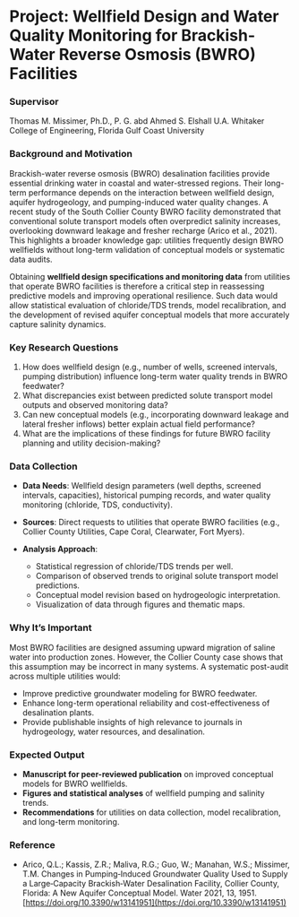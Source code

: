 # Project: Wellfield Design and Water Quality Monitoring for Brackish-Water Reverse Osmosis (BWRO) Facilities

### Supervisor
Thomas M. Missimer, Ph.D., P. G. abd  Ahmed S. Elshall
U.A. Whitaker College of Engineering, Florida Gulf Coast University

### Background and Motivation

Brackish-water reverse osmosis (BWRO) desalination facilities provide essential drinking water in coastal and water-stressed regions. Their long-term performance depends on the interaction between wellfield design, aquifer hydrogeology, and pumping-induced water quality changes. A recent study of the South Collier County BWRO facility demonstrated that conventional solute transport models often overpredict salinity increases, overlooking downward leakage and fresher recharge (Arico et al., 2021). This highlights a broader knowledge gap: utilities frequently design BWRO wellfields without long-term validation of conceptual models or systematic data audits.

Obtaining **wellfield design specifications and monitoring data** from utilities that operate BWRO facilities is therefore a critical step in reassessing predictive models and improving operational resilience. Such data would allow statistical evaluation of chloride/TDS trends, model recalibration, and the development of revised aquifer conceptual models that more accurately capture salinity dynamics.

### Key Research Questions

1. How does wellfield design (e.g., number of wells, screened intervals, pumping distribution) influence long-term water quality trends in BWRO feedwater?
2. What discrepancies exist between predicted solute transport model outputs and observed monitoring data?
3. Can new conceptual models (e.g., incorporating downward leakage and lateral fresher inflows) better explain actual field performance?
4. What are the implications of these findings for future BWRO facility planning and utility decision-making?

### Data Collection

* **Data Needs**: Wellfield design parameters (well depths, screened intervals, capacities), historical pumping records, and water quality monitoring (chloride, TDS, conductivity).
* **Sources**: Direct requests to utilities that operate BWRO facilities (e.g., Collier County Utilities, Cape Coral, Clearwater, Fort Myers).
* **Analysis Approach**:

  * Statistical regression of chloride/TDS trends per well.
  * Comparison of observed trends to original solute transport model predictions.
  * Conceptual model revision based on hydrogeologic interpretation.
  * Visualization of data through figures and thematic maps.

### Why It’s Important

Most BWRO facilities are designed assuming upward migration of saline water into production zones. However, the Collier County case shows that this assumption may be incorrect in many systems. A systematic post-audit across multiple utilities would:

* Improve predictive groundwater modeling for BWRO feedwater.
* Enhance long-term operational reliability and cost-effectiveness of desalination plants.
* Provide publishable insights of high relevance to journals in hydrogeology, water resources, and desalination.

### Expected Output

* **Manuscript for peer-reviewed publication** on improved conceptual models for BWRO wellfields.
* **Figures and statistical analyses** of wellfield pumping and salinity trends.
* **Recommendations** for utilities on data collection, model recalibration, and long-term monitoring.

### Reference
- Arico, Q.L.; Kassis, Z.R.; Maliva, R.G.; Guo, W.; Manahan, W.S.; Missimer, T.M. Changes in Pumping‐Induced Groundwater Quality Used to Supply a Large‐Capacity Brackish‐Water Desalination Facility, Collier County, Florida: A New Aquifer Conceptual Model. Water 2021, 13, 1951. [https://doi.org/10.3390/w13141951](https://doi.org/10.3390/w13141951)
